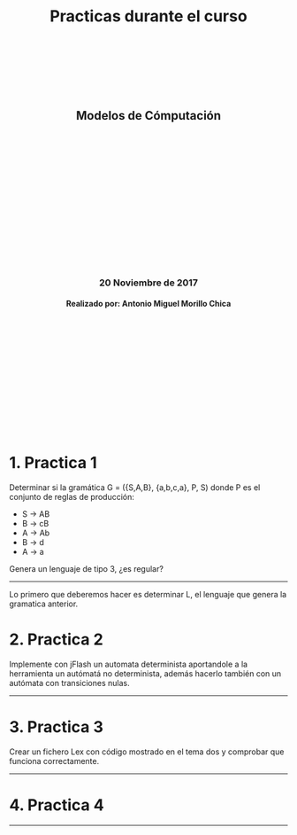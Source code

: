 <html>
<center>
  <h1>Practicas durante el curso</h1>
  <br></br><br></br><br></br>
  <h2>Modelos de Cómputación</h2>
  <br></br><br></br><br></br><br></br><br></br><br></br><br></br>
  <h3>20 Noviembre de 2017</h3>
  <h4>Realizado por: Antonio Miguel Morillo Chica</h4>
</center>
<br></br><br></br><br></br><br></br><br></br><br></br>
<html>


# 1. Practica 1
Determinar si la gramática G = ({S,A,B}, {a,b,c,a}, P, S) donde P es el 
conjunto de reglas de producción:

  - S -> AB
  - B -> cB
  - A -> Ab
  - B -> d
  - A -> a

Genera un lenguaje de tipo 3, ¿es regular?

* * * * *

Lo primero que deberemos hacer es determinar L, el lenguaje que genera 
la gramatica anterior.

# 2. Practica 2
Implemente con jFlash un automata determinista aportandole a la 
herramienta un autómatá no determinista, además hacerlo también con un 
autómata con transiciones nulas.

 * * * * *


# 3. Practica 3
Crear un fichero Lex con código mostrado en el tema dos y comprobar que 
funciona correctamente.

* * * * *


# 4. Practica 4


* * * * *

